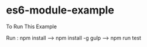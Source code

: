 # es6-module-example
To Run This Example

Run : npm install --> npm install -g gulp --> npm run test